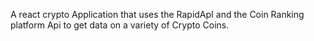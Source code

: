 A react crypto Application that uses the RapidApI and the Coin Ranking platform Api to get data on a variety of Crypto Coins.
